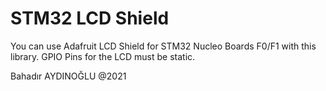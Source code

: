 # STM32 LCD Shield
 You can use Adafruit LCD Shield for STM32 Nucleo Boards F0/F1 with this library.
 GPIO Pins for the LCD must be static.
 
 Bahadır AYDINOĞLU @2021
